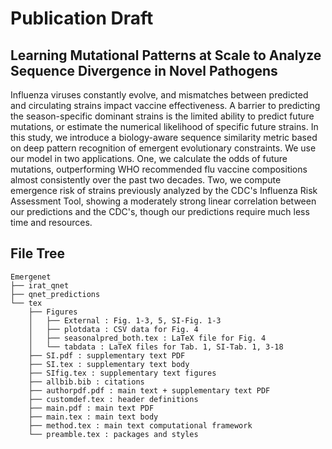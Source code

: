 # Publication Draft

## Learning Mutational Patterns at Scale to Analyze Sequence Divergence in Novel Pathogens
Influenza viruses constantly evolve, and mismatches between predicted and circulating strains impact vaccine effectiveness. A barrier to predicting the season-specific dominant strains is the limited ability to predict future mutations, or estimate the numerical likelihood of specific future strains. In this study, we introduce a biology-aware sequence similarity metric based on deep pattern recognition of emergent evolutionary constraints. We use our model in two applications. One, we calculate the odds of future mutations, outperforming WHO recommended flu vaccine compositions almost consistently over the past two decades. Two, we compute emergence risk of strains previously analyzed by the CDC's Influenza Risk Assessment Tool, showing a moderately strong linear correlation between our predictions and the CDC's, though our predictions require much less time and resources.

## File Tree
```
Emergenet
├── irat_qnet
├── qnet_predictions
└── tex
    ├── Figures
    │   ├── External : Fig. 1-3, 5, SI-Fig. 1-3
    │   ├── plotdata : CSV data for Fig. 4
    │   ├── seasonalpred_both.tex : LaTeX file for Fig. 4
    │   └── tabdata : LaTeX files for Tab. 1, SI-Tab. 1, 3-18
    ├── SI.pdf : supplementary text PDF
    ├── SI.tex : supplementary text body
    ├── SIfig.tex : supplementary text figures
    ├── allbib.bib : citations
    ├── authorpdf.pdf : main text + supplementary text PDF
    ├── customdef.tex : header definitions
    ├── main.pdf : main text PDF
    ├── main.tex : main text body
    ├── method.tex : main text computational framework
    └── preamble.tex : packages and styles
```
